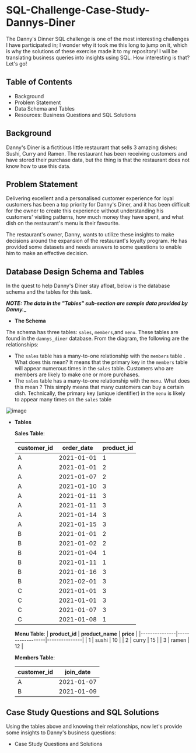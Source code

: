 # SQL-Challenge-Case-Study-Dannys-Diner
The Danny's Dinner SQL challenge is one of the most interesting challenges  I have participated in; I wonder why it took me this long to jump on it, which is why the solutions of these exercise made it to my repository! I will be translating business queries into insights using SQL. How interesting is that? Let's go! 

## Table of Contents
* Background 
* Problem Statement
* Data Schema and Tables
* Resources: Business Questions and SQL Solutions

## Background 

Danny's Diner is a fictitious little restaurant that sells 3 amazing dishes: Sushi, Curry and Ramen. The restaurant has been receiving customers and have stored their purchase data, but the thing is that the restaurant does not know how to use this data.

## Problem Statement

Delivering excellent and a personalised customer experience for loyal customers has been a top priority for Danny's Diner, and it has been difficult for the owner to create this experience without understanding his customers' visiting patterns, how much money they have spent, and what dish on the restaurant's menu is their favourite. 

The restaurant's owner, Danny, wants to utilize these insights to make decisions around the expansion of the restaurant's loyalty program. He has provided some datasets and needs answers to some questions to enable him to make an effective decision.

## Database Design Schema and Tables
In the quest to help Danny's Diner stay afloat, below is the database schema and the tables for this task. 

_**NOTE: The data in the "Tables" sub-section are sample data provided by Danny.**__

 * **The Schema**
   
The schema has three tables: ``` sales ```, ``` members ```,and ``` menu ```. These tables are found in the ``` dannys_diner ``` database. From the diagram, the following are the relationships:
* The ``` sales ``` table has a many-to-one relationship with the ``` members ``` table . What does this mean? It means that the primary key in the ``` members ``` table will appear numerous times in the ``` sales ``` table. Customers who are members are likely to make one or more purchases.
* The ``` sales ```  table has a many-to-one relationship with the  ``` menu ```. What does this mean ? This simply means that many customers can buy a certain dish. Technically, the primary key (unique identifier) in the ``` menu ``` is likely to appear many times on the ``` sales ``` table

![image](https://github.com/NUgonna/SQL-Challenge-Case-Study-Dannys-Diner/assets/51289316/afa9e36b-3226-40a1-ae87-fcadf2db9bc4)

 * **Tables**
   
   **Sales Table**:
   
   | **customer_id** | **order_date** | **product_id** |
    |---------------|------------------|---------------|
   | A | 2021-01-01 | 1 |
   | A | 2021-01-01 | 2 |
   | A | 2021-01-07 | 2 |
   | A | 2021-01-10 | 3 |
   | A | 2021-01-11 | 3 |
   | A | 2021-01-11 | 3 |
   | A | 2021-01-14 | 3 |
   | A | 2021-01-15 | 3 |
   | B | 2021-01-01 | 2 |
   | B | 2021-01-02 | 2 |
   | B | 2021-01-04 | 1 |
   | B | 2021-01-11 | 1 |
   | B | 2021-01-16 | 3 |
   | B | 2021-02-01 | 3 |
   | C | 2021-01-01 | 3 |
   | C | 2021-01-01 | 3 |
   | C | 2021-01-07 | 3 |
   | C | 2021-01-08 | 1 |
    
     **Menu Table**:
    | **product_id** | **product_name** | **price** |
    |---------------|------------------|---------------|
    | 1 | sushi | 10 |
    | 2 | curry | 15 |
    | 3 | ramen | 12 |
   
    **Members Table**:
 
    | **customer_id** | **join_date** |
   |------------------|---------------|
   | A | 2021-01-07 |
   | B | 2021-01-09 |
    
## Case Study Questions and SQL Solutions
Using the tables above and knowing their relationships, now let's provide some insights to Danny's business questions:
* Case Study Questions and Solutions

    



